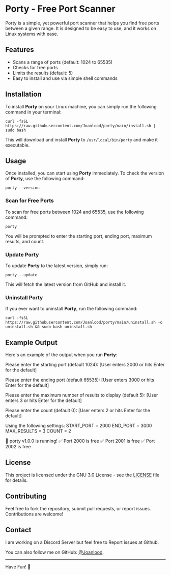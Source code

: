 # Porty - Free Port Scanner

Porty is a simple, yet powerful port scanner that helps you find free ports between a given range. It is designed to be easy to use, and it works on Linux systems with ease.

## Features
- Scans a range of ports (default: 1024 to 65535)
- Checks for free ports
- Limits the results (default: 5)
- Easy to install and use via simple shell commands

## Installation

To install **Porty** on your Linux machine, you can simply run the following command in your terminal:

`curl -fsSL https://raw.githubusercontent.com/Joanlood/porty/main/install.sh | sudo bash`

This will download and install **Porty** to `/usr/local/bin/porty` and make it executable.

## Usage

Once installed, you can start using **Porty** immediately. To check the version of **Porty**, use the following command:

`porty --version`

### Scan for Free Ports

To scan for free ports between 1024 and 65535, use the following command:

`porty`

You will be prompted to enter the starting port, ending port, maximum results, and count.

### Update Porty

To update **Porty** to the latest version, simply run:

`porty --update`

This will fetch the latest version from GitHub and install it.

### Uninstall Porty

If you ever want to uninstall **Porty**, run the following command:

`curl -fsSL https://raw.githubusercontent.com/Joanlood/porty/main/uninstall.sh -o uninstall.sh && sudo bash uninstall.sh`

## Example Output

Here's an example of the output when you run **Porty**:

Please enter the starting port (default 1024):
[User enters 2000 or hits Enter for the default]

Please enter the ending port (default 65535):
[User enters 3000 or hits Enter for the default]

Please enter the maximum number of results to display (default 5):
[User enters 3 or hits Enter for the default]

Please enter the count (default 0):
[User enters 2 or hits Enter for the default]

Using the following settings:
START_PORT = 2000
END_PORT = 3000
MAX_RESULTS = 3
COUNT = 2

🚀 porty v1.0.0 is running!
✅ Port 2000 is free
✅ Port 2001 is free
✅ Port 2002 is free

## License

This project is licensed under the GNU 3.0 License - see the [LICENSE](LICENSE) file for details.

## Contributing

Feel free to fork the repository, submit pull requests, or report issues. Contributions are welcome!

## Contact

I am working on a Discord Server but feel free to Report issues at Github.

You can also follow me on GitHub: [@Joanlood](https://github.com/Joanlood).

---

Have Fun! 🚀

